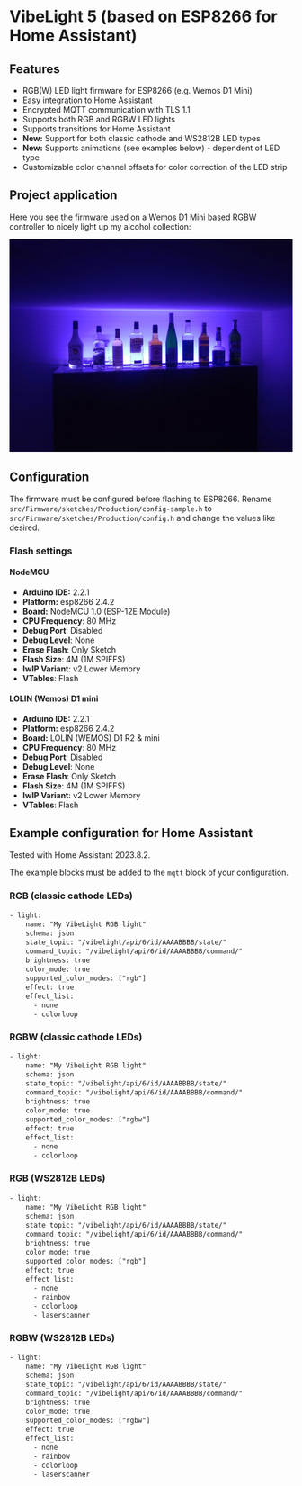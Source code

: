 # VibeLight 5 (based on ESP8266 for Home Assistant)

## Features

- RGB(W) LED light firmware for ESP8266 (e.g. Wemos D1 Mini)
- Easy integration to Home Assistant
- Encrypted MQTT communication with TLS 1.1
- Supports both RGB and RGBW LED lights
- Supports transitions for Home Assistant
- **New:** Support for both classic cathode and WS2812B LED types
- **New:** Supports animations (see examples below) - dependent of LED type
- Customizable color channel offsets for color correction of the LED strip

## Project application

Here you see the firmware used on a Wemos D1 Mini based RGBW controller to nicely light up my alcohol collection:

<img alt="VibeLight 5.0 nicely lights up my alcohol collection" src="https://github.com/bastianraschke/vibelight-5-homeassistant-rgbw/blob/master/projectcover.jpg" width="650">

## Configuration

The firmware must be configured before flashing to ESP8266. Rename `src/Firmware/sketches/Production/config-sample.h` to `src/Firmware/sketches/Production/config.h` and change the values like desired.

### Flash settings

#### NodeMCU

* **Arduino IDE:** 2.2.1
* **Platform:** esp8266 2.4.2
* **Board:** NodeMCU 1.0 (ESP-12E Module)
* **CPU Frequency**: 80 MHz
* **Debug Port**: Disabled
* **Debug Level**: None
* **Erase Flash**: Only Sketch
* **Flash Size**: 4M (1M SPIFFS)
* **IwIP Variant**: v2 Lower Memory
* **VTables**: Flash

#### LOLIN (Wemos) D1 mini

* **Arduino IDE:** 2.2.1
* **Platform:** esp8266 2.4.2
* **Board:** LOLIN (WEMOS) D1 R2 & mini
* **CPU Frequency**: 80 MHz
* **Debug Port**: Disabled
* **Debug Level**: None
* **Erase Flash**: Only Sketch
* **Flash Size**: 4M (1M SPIFFS)
* **IwIP Variant**: v2 Lower Memory
* **VTables**: Flash

## Example configuration for Home Assistant

Tested with Home Assistant 2023.8.2.

The example blocks must be added to the `mqtt` block of your configuration.

### RGB (classic cathode LEDs)

    - light:
        name: "My VibeLight RGB light"
        schema: json
        state_topic: "/vibelight/api/6/id/AAAABBBB/state/"
        command_topic: "/vibelight/api/6/id/AAAABBBB/command/"
        brightness: true
        color_mode: true
        supported_color_modes: ["rgb"]
        effect: true
        effect_list:
          - none
          - colorloop

### RGBW (classic cathode LEDs)

    - light:
        name: "My VibeLight RGB light"
        schema: json
        state_topic: "/vibelight/api/6/id/AAAABBBB/state/"
        command_topic: "/vibelight/api/6/id/AAAABBBB/command/"
        brightness: true
        color_mode: true
        supported_color_modes: ["rgbw"]
        effect: true
        effect_list:
          - none
          - colorloop

### RGB (WS2812B LEDs)

    - light:
        name: "My VibeLight RGB light"
        schema: json
        state_topic: "/vibelight/api/6/id/AAAABBBB/state/"
        command_topic: "/vibelight/api/6/id/AAAABBBB/command/"
        brightness: true
        color_mode: true
        supported_color_modes: ["rgb"]
        effect: true
        effect_list:
          - none
          - rainbow
          - colorloop
          - laserscanner

### RGBW (WS2812B LEDs)

    - light:
        name: "My VibeLight RGB light"
        schema: json
        state_topic: "/vibelight/api/6/id/AAAABBBB/state/"
        command_topic: "/vibelight/api/6/id/AAAABBBB/command/"
        brightness: true
        color_mode: true
        supported_color_modes: ["rgbw"]
        effect: true
        effect_list:
          - none
          - rainbow
          - colorloop
          - laserscanner
